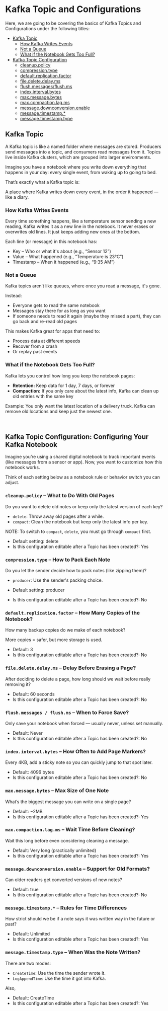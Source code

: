# Kafka Topic and Configurations

Here, we are going to be covering the basics of Kafka Topics and Configurations under the following titles:

- [Kafka Topic](https://github.com/coredataengineers/CDE-BOOTCAMP/blob/main/12_apache_kafka/04-Kafka-Topic-and-Configurations.md#what-is-a-kafka-topic)
  - [How Kafka Writes Events](https://github.com/coredataengineers/CDE-BOOTCAMP/blob/main/12_apache_kafka/04-Kafka-Topic-and-Configurations.md#how-kafka-writes-events)
  - [Not a Queue](https://github.com/coredataengineers/CDE-BOOTCAMP/blob/main/12_apache_kafka/04-Kafka-Topic-and-Configurations.md#not-a-queue)
  - [What if the Notebook Gets Too Full?](https://github.com/coredataengineers/CDE-BOOTCAMP/blob/main/12_apache_kafka/04-Kafka-Topic-and-Configurations.md#what-if-the-notebook-gets-too-full)
- [Kafka Topic Configuration](https://github.com/coredataengineers/CDE-BOOTCAMP/blob/main/12_apache_kafka/04-Kafka-Topic-and-Configurations.md#Kafka-Topic-Configuration)
  - [cleanup.policy](https://github.com/coredataengineers/CDE-BOOTCAMP/blob/main/12_apache_kafka/04-Kafka-Topic-and-Configurations.md#cleanuppolicy--what-to-do-with-old-pages)
  - [compression.type](https://github.com/coredataengineers/CDE-BOOTCAMP/blob/main/12_apache_kafka/04-Kafka-Topic-and-Configurations.md#compressiontype--How-to-Pack-Each-Note)
  - [default.replication.factor](https://github.com/coredataengineers/CDE-BOOTCAMP/blob/main/12_apache_kafka/04-Kafka-Topic-and-Configurations.md#default-replication-factor-–How-to-Pack-Each-Note)
  - [file.delete.delay.ms](https://github.com/coredataengineers/CDE-BOOTCAMP/blob/main/12_apache_kafka/04-Kafka-Topic-and-Configurations.md#filedeletedelayms--delay-before-erasing-a-page)
  - [flush.messages/flush.ms](https://github.com/coredataengineers/CDE-BOOTCAMP/blob/main/12_apache_kafka/04-Kafka-Topic-and-Configurations.md#flushmessages--flushms--when-to-force-save)
  - [index.interval.bytes](https://github.com/coredataengineers/CDE-BOOTCAMP/blob/main/12_apache_kafka/04-Kafka-Topic-and-Configurations.md#indexintervalbytes--how-often-to-add-page-markers)
  - [max.message.bytes](https://github.com/coredataengineers/CDE-BOOTCAMP/blob/main/12_apache_kafka/04-Kafka-Topic-and-Configurations.md#maxmessagebytes--max-size-of-one-note)
  - [max.compaction.lag.ms](https://github.com/coredataengineers/CDE-BOOTCAMP/blob/main/12_apache_kafka/04-Kafka-Topic-and-Configurations.md#maxcompactionlagms--wait-time-before-cleaning)
  - [message.downconversion.enable](https://github.com/coredataengineers/CDE-BOOTCAMP/blob/main/12_apache_kafka/04-Kafka-Topic-and-Configurations.md#messagedownconversionenable--support-for-old-formats)
  - [message.timestamp.*](https://github.com/coredataengineers/CDE-BOOTCAMP/blob/main/12_apache_kafka/04-Kafka-Topic-and-Configurations.md#messagetimestamp--rules-for-time-differences)
  - [message.timestamp.type](https://github.com/coredataengineers/CDE-BOOTCAMP/blob/main/12_apache_kafka/04-Kafka-Topic-and-Configurations.md#messagetimestamptype--when-was-the-note-written)

## Kafka Topic

A Kafka topic is like a named folder where messages are stored.
Producers send messages into a topic, and consumers read messages from it.
Topics live inside Kafka clusters, which are grouped into larger environments.

Imagine you have a notebook where you write down everything that happens in your day: every single event, from waking up to going to bed.

That’s exactly what a Kafka topic is:

A place where Kafka writes down every event, in the order it happened — like a diary.

### How Kafka Writes Events

Every time something happens, like a temperature sensor sending a new reading, Kafka writes it as a new line in the notebook.
It never erases or overwrites old lines. It just keeps adding new ones at the bottom.


Each line (or message) in this notebook has:

* Key – Who or what it's about (e.g., “Sensor 12”)
* Value – What happened (e.g., “Temperature is 23°C”)
* Timestamp – When it happened (e.g., “9:35 AM”)

### Not a Queue
Kafka topics aren’t like queues, where once you read a message, it's gone.

Instead:

* Everyone gets to read the same notebook
* Messages stay there for as long as you want
* If someone needs to read it again (maybe they missed a part), they can go back and re-read old pages

This makes Kafka great for apps that need to:

* Process data at different speeds
* Recover from a crash
* Or replay past events

### What if the Notebook Gets Too Full?
Kafka lets you control how long you keep the notebook pages:

* **Retention:** Keep data for 1 day, 7 days, or forever
* **Compaction:** If you only care about the latest info, Kafka can clean up old entries with the same key

Example: You only want the latest location of a delivery truck. Kafka can remove old locations and keep just the newest one.

<br> 

## Kafka Topic Configuration: Configuring Your Kafka Notebook
Imagine you’re using a shared digital notebook to track important events (like messages from a sensor or app). Now, you want to customize how this notebook works.


Think of each setting below as a notebook rule or behavior switch you can adjust.

 ### `cleanup.policy` – What to Do With Old Pages

Do you want to delete old notes or keep only the latest version of each key?

* `delete`: Throw away old pages after a while.
* `compact`: Clean the notebook but keep only the latest info per key.

NOTE: To switch to `compact`, `delete`, you must go through `compact` first.

* Default setting: delete
* Is this configuration editable after a Topic has been created?: Yes


### `compression.type` – How to Pack Each Note

Do you let the sender decide how to pack notes (like zipping them)?

* `producer`: Use the sender's packing choice.

* Default setting: producer
* Is this configuration editable after a Topic has been created?: No

### `default.replication.factor` – How Many Copies of the Notebook?

How many backup copies do we make of each notebook?

More copies = safer, but more storage is used.

* Default: 3
* Is this configuration editable after a Topic has been created?: No

### `file.delete.delay.ms` – Delay Before Erasing a Page?
After deciding to delete a page, how long should we wait before really removing it?

* Default: 60 seconds
* Is this configuration editable after a Topic has been created?: No

### `flush.messages / flush.ms` – When to Force Save?

Only save your notebook when forced — usually never, unless set manually.

* Default: Never
* Is this configuration editable after a Topic has been created?: No

### `index.interval.bytes` – How Often to Add Page Markers?

Every 4KB, add a sticky note so you can quickly jump to that spot later.

* Default: 4096 bytes
* Is this configuration editable after a Topic has been created?: No

### `max.message.bytes` – Max Size of One Note

What’s the biggest message you can write on a single page?

* Default: ~2MB
* Is this configuration editable after a Topic has been created?: Yes

### `max.compaction.lag.ms` – Wait Time Before Cleaning?

Wait this long before even considering cleaning a message.

* Default: Very long (practically unlimited)
* Is this configuration editable after a Topic has been created?: Yes

### `message.downconversion.enable` – Support for Old Formats?

Can older readers get converted versions of new notes?

* Default: true
* Is this configuration editable after a Topic has been created?: No


### `message.timestamp.*` – Rules for Time Differences
How strict should we be if a note says it was written way in the future or past?

* Default: Unlimited
* Is this configuration editable after a Topic has been created?: Yes

### `message.timestamp.type` – When Was the Note Written?

There are two modes:
* `CreateTime`: Use the time the sender wrote it.
* `LogAppendTime`: Use the time it got into Kafka.

Also,
* Default: CreateTime
* Is this configuration editable after a Topic has been created?: Yes

